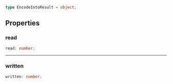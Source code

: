 ```ts
type EncodeIntoResult = object;
```

## Properties

### read

```ts
read: number;
```

***

### written

```ts
written: number;
```
